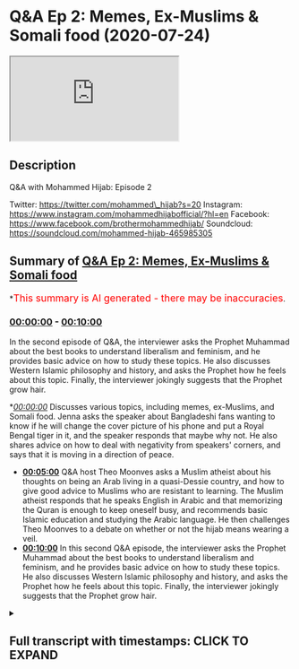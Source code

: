 # Q\&A Ep 2: Memes, Ex-Muslims & Somali food (2020-07-24)

<iframe loading='lazy' src='https://www.youtube.com/embed/UbB9UeI47uk'></iframe>

## Description

Q\&A with Mohammed Hijab: Episode 2

Twitter: https://twitter.com/mohammed\_hijab?s=20
Instagram: https://www.instagram.com/mohammedhijabofficial/?hl=en
Facebook: https://www.facebook.com/brothermohammedhijab/
Soundcloud: https://soundcloud.com/mohammed-hijab-465985305

## Summary of [Q\&A Ep 2: Memes, Ex-Muslims & Somali food](https://www.youtube.com/watch?v=UbB9UeI47uk)

\*<span style="color:red; font-size:125%">This summary is AI generated - there may be inaccuracies</span>.

### [00:00:00](https://www.youtube.com/watch?v=UbB9UeI47uk\&t=0) - [00:10:00](https://www.youtube.com/watch?v=UbB9UeI47uk\&t=600)

In the second episode of Q\&A, the interviewer asks the Prophet Muhammad about the best books to understand liberalism and feminism, and he provides basic advice on how to study these topics. He also discusses Western Islamic philosophy and history, and asks the Prophet how he feels about this topic. Finally, the interviewer jokingly suggests that the Prophet grow hair.

\**[00:00:00](https://www.youtube.com/watch?v=UbB9UeI47uk\&t=0)* Discusses various topics, including memes, ex-Muslims, and Somali food. Jenna asks the speaker about Bangladeshi fans wanting to know if he will change the cover picture of his phone and put a Royal Bengal tiger in it, and the speaker responds that maybe why not. He also shares advice on how to deal with negativity from speakers' corners, and says that it is moving in a direction of peace.

*   **[00:05:00](https://www.youtube.com/watch?v=UbB9UeI47uk\&t=300)** Q\&A host Theo Moonves asks a Muslim atheist about his thoughts on being an Arab living in a quasi-Dessie country, and how to give good advice to Muslims who are resistant to learning. The Muslim atheist responds that he speaks English in Arabic and that memorizing the Quran is enough to keep oneself busy, and recommends basic Islamic education and studying the Arabic language. He then challenges Theo Moonves to a debate on whether or not the hijab means wearing a veil.
*   **[00:10:00](https://www.youtube.com/watch?v=UbB9UeI47uk\&t=600)** In this second Q\&A episode, the interviewer asks the Prophet Muhammad about the best books to understand liberalism and feminism, and he provides basic advice on how to study these topics. He also discusses Western Islamic philosophy and history, and asks the Prophet how he feels about this topic. Finally, the interviewer jokingly suggests that the Prophet grow hair.

<details><summary><h2>Full transcript with timestamps: CLICK TO EXPAND</h2></summary>

[0:00:00](https://youtu.be/UbB9UeI47uk?t=0) \[Music]\
[0:00:05](https://youtu.be/UbB9UeI47uk?t=5) Salam alaikum warahmatullahi oh but I\
[0:00:07](https://youtu.be/UbB9UeI47uk?t=7) care - how you guys doing this is just\
[0:00:11](https://youtu.be/UbB9UeI47uk?t=11) something I've never done before\
[0:00:12](https://youtu.be/UbB9UeI47uk?t=12) actually it's AQ & a session where i'm\
[0:00:16](https://youtu.be/UbB9UeI47uk?t=16) looking at some of the questions that\
[0:00:18](https://youtu.be/UbB9UeI47uk?t=18) you have put in the community page of\
[0:00:21](https://youtu.be/UbB9UeI47uk?t=21) smile - Jenna hang on to your seats ask\
[0:00:27](https://youtu.be/UbB9UeI47uk?t=27) him his Bangladeshi fans want to know\
[0:00:31](https://youtu.be/UbB9UeI47uk?t=31) will he change the cover picture of his\
[0:00:34](https://youtu.be/UbB9UeI47uk?t=34) phone and put a Royal Bengal tiger in it\
[0:00:39](https://youtu.be/UbB9UeI47uk?t=39) \[Laughter]\
[0:00:40](https://youtu.be/UbB9UeI47uk?t=40) maybe why not why not you know if I have\
[0:00:44](https://youtu.be/UbB9UeI47uk?t=44) to see if the Bengal tigers extinct to\
[0:00:47](https://youtu.be/UbB9UeI47uk?t=47) the last things I collided my big thing\
[0:00:50](https://youtu.be/UbB9UeI47uk?t=50) so I'll have to see him ask him how we\
[0:00:56](https://youtu.be/UbB9UeI47uk?t=56) young parents are all two can save our\
[0:00:58](https://youtu.be/UbB9UeI47uk?t=58) kids from converting into European\
[0:01:00](https://youtu.be/UbB9UeI47uk?t=60) Muslims or moderate Muslims I'm gay the\
[0:01:04](https://youtu.be/UbB9UeI47uk?t=64) person says I'm getting married very\
[0:01:06](https://youtu.be/UbB9UeI47uk?t=66) soon I want to have a lot of kids okay\
[0:01:10](https://youtu.be/UbB9UeI47uk?t=70) please don't give me laughs so here's\
[0:01:14](https://youtu.be/UbB9UeI47uk?t=74) this end om you give me a lot of stories\
[0:01:17](https://youtu.be/UbB9UeI47uk?t=77) and this is written more man this is a\
[0:01:26](https://youtu.be/UbB9UeI47uk?t=86) big serious thing one of the greatest\
[0:01:28](https://youtu.be/UbB9UeI47uk?t=88) things you can pass on to your children\
[0:01:29](https://youtu.be/UbB9UeI47uk?t=89) which I'm having very big difficulty in\
[0:01:32](https://youtu.be/UbB9UeI47uk?t=92) doing myself is language okay it's a\
[0:01:35](https://youtu.be/UbB9UeI47uk?t=95) serious thing that our parents succeeded\
[0:01:37](https://youtu.be/UbB9UeI47uk?t=97) with us especially if you're second\
[0:01:39](https://youtu.be/UbB9UeI47uk?t=99) generation in passing one the native\
[0:01:42](https://youtu.be/UbB9UeI47uk?t=102) tongue because we are much more\
[0:01:44](https://youtu.be/UbB9UeI47uk?t=104) comfortable speaking the English\
[0:01:46](https://youtu.be/UbB9UeI47uk?t=106) language this is gonna be an uphill\
[0:01:47](https://youtu.be/UbB9UeI47uk?t=107) struggle and sometimes you're gonna need\
[0:01:49](https://youtu.be/UbB9UeI47uk?t=109) the grandparents to get involved but try\
[0:01:52](https://youtu.be/UbB9UeI47uk?t=112) where we have to try I'm not giving you\
[0:01:54](https://youtu.be/UbB9UeI47uk?t=114) advice on this I'm I'm genuinely given\
[0:01:56](https://youtu.be/UbB9UeI47uk?t=116) myself advise there to pass on the\
[0:01:58](https://youtu.be/UbB9UeI47uk?t=118) language it's a serious serious thing if\
[0:02:01](https://youtu.be/UbB9UeI47uk?t=121) you speak or do at home you know this is\
[0:02:03](https://youtu.be/UbB9UeI47uk?t=123) a serious language it's a serious\
[0:02:05](https://youtu.be/UbB9UeI47uk?t=125) languor do is spoken by I don't know how\
[0:02:08](https://youtu.be/UbB9UeI47uk?t=128) many hundreds of million and also think\
[0:02:10](https://youtu.be/UbB9UeI47uk?t=130) about the amount of people that speak\
[0:02:12](https://youtu.be/UbB9UeI47uk?t=132) Hindi which is a closed language\
[0:02:13](https://youtu.be/UbB9UeI47uk?t=133) if you know you're gonna know a lot of\
[0:02:15](https://youtu.be/UbB9UeI47uk?t=135) Hindi as well if you speak bangle is a\
[0:02:17](https://youtu.be/UbB9UeI47uk?t=137) serious language you know if it's Somali\
[0:02:19](https://youtu.be/UbB9UeI47uk?t=139) is a serious language make sure that\
[0:02:21](https://youtu.be/UbB9UeI47uk?t=141) that is passed on\
[0:02:23](https://youtu.be/UbB9UeI47uk?t=143) you know don't don't honestly do not not\
[0:02:27](https://youtu.be/UbB9UeI47uk?t=147) give your children the gift of language\
[0:02:29](https://youtu.be/UbB9UeI47uk?t=149) this is just one advisor and this is\
[0:02:31](https://youtu.be/UbB9UeI47uk?t=151) advice to me as well what does he thinks\
[0:02:35](https://youtu.be/UbB9UeI47uk?t=155) of this means that you put in your video\
[0:02:36](https://youtu.be/UbB9UeI47uk?t=156) I like them they're very funny they're\
[0:02:38](https://youtu.be/UbB9UeI47uk?t=158) very funny that the ones really that\
[0:02:41](https://youtu.be/UbB9UeI47uk?t=161) actually without them the video would be\
[0:02:43](https://youtu.be/UbB9UeI47uk?t=163) really a pointless one\
[0:02:45](https://youtu.be/UbB9UeI47uk?t=165) a pointless one a frivolous one how can\
[0:02:54](https://youtu.be/UbB9UeI47uk?t=174) you answer questions directly and\
[0:02:55](https://youtu.be/UbB9UeI47uk?t=175) fluently and what's the best way to give\
[0:02:57](https://youtu.be/UbB9UeI47uk?t=177) dower to non-muslims the best way to\
[0:03:00](https://youtu.be/UbB9UeI47uk?t=180) give that was not to engage in debate\
[0:03:02](https://youtu.be/UbB9UeI47uk?t=182) now and that might sound like\
[0:03:04](https://youtu.be/UbB9UeI47uk?t=184) contradictory coming from me or\
[0:03:05](https://youtu.be/UbB9UeI47uk?t=185) something but yeah you see me give\
[0:03:08](https://youtu.be/UbB9UeI47uk?t=188) debate\
[0:03:08](https://youtu.be/UbB9UeI47uk?t=188) dude do debates and stuff that's not\
[0:03:10](https://youtu.be/UbB9UeI47uk?t=190) really hard to come to try and conveyed\
[0:03:12](https://youtu.be/UbB9UeI47uk?t=192) it the best way the best way to win a\
[0:03:14](https://youtu.be/UbB9UeI47uk?t=194) debate is to not the best way to\
[0:03:15](https://youtu.be/UbB9UeI47uk?t=195) convince someone is to not get into a\
[0:03:17](https://youtu.be/UbB9UeI47uk?t=197) debate with them and try and avoid the\
[0:03:18](https://youtu.be/UbB9UeI47uk?t=198) bailout all costs over that person's a\
[0:03:20](https://youtu.be/UbB9UeI47uk?t=200) loved one or someone that you meet in\
[0:03:22](https://youtu.be/UbB9UeI47uk?t=202) the streets you know genuinely the best\
[0:03:24](https://youtu.be/UbB9UeI47uk?t=204) way to win a debate is to avoid one in\
[0:03:26](https://youtu.be/UbB9UeI47uk?t=206) the first place and so really we're not\
[0:03:29](https://youtu.be/UbB9UeI47uk?t=209) trying to win debates here when you're\
[0:03:30](https://youtu.be/UbB9UeI47uk?t=210) speaking to a non-muslim you're just\
[0:03:32](https://youtu.be/UbB9UeI47uk?t=212) giving them informative statements about\
[0:03:33](https://youtu.be/UbB9UeI47uk?t=213) what Islam is and what and the biggest\
[0:03:36](https://youtu.be/UbB9UeI47uk?t=216) bestower is just straightforward it's\
[0:03:39](https://youtu.be/UbB9UeI47uk?t=219) non philosophical which say we believe\
[0:03:41](https://youtu.be/UbB9UeI47uk?t=221) in one God this and that the basic like\
[0:03:43](https://youtu.be/UbB9UeI47uk?t=223) tenants a lot of people will just accept\
[0:03:45](https://youtu.be/UbB9UeI47uk?t=225) it you don't have to go into depth we\
[0:03:46](https://youtu.be/UbB9UeI47uk?t=226) only do that to show that we can do that\
[0:03:48](https://youtu.be/UbB9UeI47uk?t=228) of all due respect we can we can do that\
[0:03:51](https://youtu.be/UbB9UeI47uk?t=231) we can get involved\
[0:03:52](https://youtu.be/UbB9UeI47uk?t=232) Islam is a very simple religion but it\
[0:03:54](https://youtu.be/UbB9UeI47uk?t=234) can get very complex and it has answers\
[0:03:56](https://youtu.be/UbB9UeI47uk?t=236) to very many complex questions and\
[0:03:57](https://youtu.be/UbB9UeI47uk?t=237) that's what our engagements with people\
[0:04:00](https://youtu.be/UbB9UeI47uk?t=240) on on that level it tries to show it's\
[0:04:03](https://youtu.be/UbB9UeI47uk?t=243) not to show that Islam is not simple\
[0:04:05](https://youtu.be/UbB9UeI47uk?t=245) because it is most importantly ask him\
[0:04:08](https://youtu.be/UbB9UeI47uk?t=248) how he deals with negative negativity\
[0:04:10](https://youtu.be/UbB9UeI47uk?t=250) from speaker's corner and at the same\
[0:04:12](https://youtu.be/UbB9UeI47uk?t=252) time have a peaceful heart I don't know\
[0:04:14](https://youtu.be/UbB9UeI47uk?t=254) if I do have a peaceful unfortunately I\
[0:04:18](https://youtu.be/UbB9UeI47uk?t=258) I think that it's definitely moving in\
[0:04:23](https://youtu.be/UbB9UeI47uk?t=263) for direction now I have had it in the\
[0:04:25](https://youtu.be/UbB9UeI47uk?t=265) beginning if you look at my videos in\
[0:04:27](https://youtu.be/UbB9UeI47uk?t=267) 2017 and see the evolution the more I'm\
[0:04:30](https://youtu.be/UbB9UeI47uk?t=270) challenged the more I become more rough\
[0:04:31](https://youtu.be/UbB9UeI47uk?t=271) and and to be honest I'm not the best\
[0:04:35](https://youtu.be/UbB9UeI47uk?t=275) person to seek for advice I need to get\
[0:04:38](https://youtu.be/UbB9UeI47uk?t=278) I've asked myself because sometimes the\
[0:04:40](https://youtu.be/UbB9UeI47uk?t=280) best thing is to move away from the\
[0:04:41](https://youtu.be/UbB9UeI47uk?t=281) whole thing you know and and what I\
[0:04:45](https://youtu.be/UbB9UeI47uk?t=285) realized more and more is that we need\
[0:04:47](https://youtu.be/UbB9UeI47uk?t=287) to think about going back to Allah\
[0:04:48](https://youtu.be/UbB9UeI47uk?t=288) making tawba I'm making repentance\
[0:04:50](https://youtu.be/UbB9UeI47uk?t=290) because how else will our hearts become\
[0:04:54](https://youtu.be/UbB9UeI47uk?t=294) soft the Quran says Allah me at needle\
[0:04:56](https://youtu.be/UbB9UeI47uk?t=296) Adina amino and Tasha bloom lyrically\
[0:04:59](https://youtu.be/UbB9UeI47uk?t=299) leahy you know is it not time now for\
[0:05:01](https://youtu.be/UbB9UeI47uk?t=301) the for those who believe for them to\
[0:05:04](https://youtu.be/UbB9UeI47uk?t=304) have or in their hearts am in listening\
[0:05:09](https://youtu.be/UbB9UeI47uk?t=309) to the reminder of Allah woman as a\
[0:05:13](https://youtu.be/UbB9UeI47uk?t=313) lemon al-haq you know and from what has\
[0:05:16](https://youtu.be/UbB9UeI47uk?t=316) revealed been sent down to them and not\
[0:05:21](https://youtu.be/UbB9UeI47uk?t=321) to be like those who came before them\
[0:05:23](https://youtu.be/UbB9UeI47uk?t=323) for cassettes Pulu boom ok Theo Moonves\
[0:05:26](https://youtu.be/UbB9UeI47uk?t=326) a hoon and they had their hearts became\
[0:05:29](https://youtu.be/UbB9UeI47uk?t=329) very hard and a lot of them are forsook\
[0:05:32](https://youtu.be/UbB9UeI47uk?t=332) for offensive horn that a lot of them\
[0:05:35](https://youtu.be/UbB9UeI47uk?t=335) evil do it so this idea of having a\
[0:05:38](https://youtu.be/UbB9UeI47uk?t=338) clean and beautiful heart which is what\
[0:05:40](https://youtu.be/UbB9UeI47uk?t=340) the Quran says your Malayan foul melon\
[0:05:43](https://youtu.be/UbB9UeI47uk?t=343) will a balloon in lemon at Aloha\
[0:05:45](https://youtu.be/UbB9UeI47uk?t=345) behold bin Salim the day where you need\
[0:05:48](https://youtu.be/UbB9UeI47uk?t=348) to come to Allah with a basically\
[0:05:52](https://youtu.be/UbB9UeI47uk?t=352) rectified her be a pile been selling so\
[0:05:54](https://youtu.be/UbB9UeI47uk?t=354) this the rectification of heart is\
[0:05:57](https://youtu.be/UbB9UeI47uk?t=357) something I haven't even embarked upon\
[0:05:59](https://youtu.be/UbB9UeI47uk?t=359) it properly in order to to comment on it\
[0:06:02](https://youtu.be/UbB9UeI47uk?t=362) effectively his thoughts on being an\
[0:06:05](https://youtu.be/UbB9UeI47uk?t=365) Arab living in quasi Dessie country I\
[0:06:08](https://youtu.be/UbB9UeI47uk?t=368) don't think it Israel is ethics you I\
[0:06:10](https://youtu.be/UbB9UeI47uk?t=370) think here you may be this guy'll ism or\
[0:06:13](https://youtu.be/UbB9UeI47uk?t=373) was it Bradford but believe me I know\
[0:06:18](https://youtu.be/UbB9UeI47uk?t=378) you know I mean I like it I like all\
[0:06:23](https://youtu.be/UbB9UeI47uk?t=383) cultures are like multiculturalism you\
[0:06:25](https://youtu.be/UbB9UeI47uk?t=385) know when I go to Egypt some that's one\
[0:06:28](https://youtu.be/UbB9UeI47uk?t=388) thing I do miss I miss the multicultural\
[0:06:31](https://youtu.be/UbB9UeI47uk?t=391) nature of just this place asked him by\
[0:06:34](https://youtu.be/UbB9UeI47uk?t=394) his personal life like as you\
[0:06:37](https://youtu.be/UbB9UeI47uk?t=397) where he learnt to use those big words\
[0:06:40](https://youtu.be/UbB9UeI47uk?t=400) that shocked the people other than\
[0:06:43](https://youtu.be/UbB9UeI47uk?t=403) mashallah\
[0:06:44](https://youtu.be/UbB9UeI47uk?t=404) other than that masha'Allah there's\
[0:06:48](https://youtu.be/UbB9UeI47uk?t=408) actually a book I think is written by\
[0:06:50](https://youtu.be/UbB9UeI47uk?t=410) something something called something Bly\
[0:06:52](https://youtu.be/UbB9UeI47uk?t=412) it's a book called smart words for the\
[0:06:57](https://youtu.be/UbB9UeI47uk?t=417) intellectuals or something like that\
[0:06:58](https://youtu.be/UbB9UeI47uk?t=418) a camera to make you sounds big words to\
[0:07:01](https://youtu.be/UbB9UeI47uk?t=421) make you sound smart or something it's\
[0:07:03](https://youtu.be/UbB9UeI47uk?t=423) an interesting book I've been looking\
[0:07:04](https://youtu.be/UbB9UeI47uk?t=424) for it just to get someone plucking out\
[0:07:06](https://youtu.be/UbB9UeI47uk?t=426) some words then because words are like\
[0:07:08](https://youtu.be/UbB9UeI47uk?t=428) you know ammunition you know if you have\
[0:07:10](https://youtu.be/UbB9UeI47uk?t=430) the right words they can make people\
[0:07:11](https://youtu.be/UbB9UeI47uk?t=431) laugh they can make people cry they can\
[0:07:13](https://youtu.be/UbB9UeI47uk?t=433) make people angry like a baby\
[0:07:16](https://youtu.be/UbB9UeI47uk?t=436) so words seriously words are a great\
[0:07:19](https://youtu.be/UbB9UeI47uk?t=439) obviously vehicle for communication so\
[0:07:21](https://youtu.be/UbB9UeI47uk?t=441) and the good old the source I mean why\
[0:07:23](https://youtu.be/UbB9UeI47uk?t=443) not you know just use the source and try\
[0:07:26](https://youtu.be/UbB9UeI47uk?t=446) and pick out some words but you you know\
[0:07:28](https://youtu.be/UbB9UeI47uk?t=448) reading books and then kind of\
[0:07:30](https://youtu.be/UbB9UeI47uk?t=450) underlining key words putting him in a\
[0:07:32](https://youtu.be/UbB9UeI47uk?t=452) notepad of some sorts and then defining\
[0:07:35](https://youtu.be/UbB9UeI47uk?t=455) them late in your time in your own time\
[0:07:37](https://youtu.be/UbB9UeI47uk?t=457) what language does he speak was his\
[0:07:40](https://youtu.be/UbB9UeI47uk?t=460) favorite one so I speak English in\
[0:07:42](https://youtu.be/UbB9UeI47uk?t=462) Arabic there's other things I'm trying\
[0:07:46](https://youtu.be/UbB9UeI47uk?t=466) to learn bomb like I'm gonna pretend to\
[0:07:48](https://youtu.be/UbB9UeI47uk?t=468) list them here what's the favorite one\
[0:07:51](https://youtu.be/UbB9UeI47uk?t=471) oh I'm more fluent in English anything\
[0:07:54](https://youtu.be/UbB9UeI47uk?t=474) else oh I'm a three-layer interracial\
[0:08:01](https://youtu.be/UbB9UeI47uk?t=481) marriage advice and tips especially for\
[0:08:03](https://youtu.be/UbB9UeI47uk?t=483) resistant families best way to seek\
[0:08:06](https://youtu.be/UbB9UeI47uk?t=486) education while being a full-time\
[0:08:08](https://youtu.be/UbB9UeI47uk?t=488) student Oh Islamic education well okay\
[0:08:12](https://youtu.be/UbB9UeI47uk?t=492) I'll give you one piece of advice on the\
[0:08:13](https://youtu.be/UbB9UeI47uk?t=493) second part of question is make use of\
[0:08:16](https://youtu.be/UbB9UeI47uk?t=496) your travel time that's a big one\
[0:08:18](https://youtu.be/UbB9UeI47uk?t=498) you can memorize the whole Quran on your\
[0:08:21](https://youtu.be/UbB9UeI47uk?t=501) way to universe and coming back yes it's\
[0:08:23](https://youtu.be/UbB9UeI47uk?t=503) very possible so that's one piece of\
[0:08:25](https://youtu.be/UbB9UeI47uk?t=505) advice that's very practical that you\
[0:08:26](https://youtu.be/UbB9UeI47uk?t=506) can go and do now how to give down to X\
[0:08:28](https://youtu.be/UbB9UeI47uk?t=508) Muslim atheist please just as you would\
[0:08:31](https://youtu.be/UbB9UeI47uk?t=511) give down to any other person you know\
[0:08:33](https://youtu.be/UbB9UeI47uk?t=513) it just give them the go wrap it's\
[0:08:36](https://youtu.be/UbB9UeI47uk?t=516) called to go wrap research what the go\
[0:08:38](https://youtu.be/UbB9UeI47uk?t=518) wrap is and you will see when he when\
[0:08:41](https://youtu.be/UbB9UeI47uk?t=521) will he finally stop talking about how\
[0:08:42](https://youtu.be/UbB9UeI47uk?t=522) tall he is I don't know what I don't\
[0:08:45](https://youtu.be/UbB9UeI47uk?t=525) know when I was really making videos\
[0:08:47](https://youtu.be/UbB9UeI47uk?t=527) about that one brother\
[0:08:48](https://youtu.be/UbB9UeI47uk?t=528) I smoke I smell a jealousy there's a\
[0:08:52](https://youtu.be/UbB9UeI47uk?t=532) jealous jealous tragic I wish you know\
[0:08:56](https://youtu.be/UbB9UeI47uk?t=536) compute engine but I want to do down\
[0:08:58](https://youtu.be/UbB9UeI47uk?t=538) what do you recommend me to study during\
[0:09:00](https://youtu.be/UbB9UeI47uk?t=540) my college my college study to start\
[0:09:03](https://youtu.be/UbB9UeI47uk?t=543) with no no memorize Quran and try\
[0:09:06](https://youtu.be/UbB9UeI47uk?t=546) understand what that means\
[0:09:08](https://youtu.be/UbB9UeI47uk?t=548) just a few pathetic you know just limit\
[0:09:12](https://youtu.be/UbB9UeI47uk?t=552) yourself to that and also like I said\
[0:09:14](https://youtu.be/UbB9UeI47uk?t=554) you before basics of kam \[ \_\_ ] and aji de\
[0:09:18](https://youtu.be/UbB9UeI47uk?t=558) those three things is enough to keep you\
[0:09:20](https://youtu.be/UbB9UeI47uk?t=560) occupied obviously Arabic language as\
[0:09:21](https://youtu.be/UbB9UeI47uk?t=561) well it's enough to keep you occupied\
[0:09:23](https://youtu.be/UbB9UeI47uk?t=563) with your work believe me\
[0:09:24](https://youtu.be/UbB9UeI47uk?t=564) how does he feel after defeating David\
[0:09:27](https://youtu.be/UbB9UeI47uk?t=567) wood very good very good\
[0:09:28](https://youtu.be/UbB9UeI47uk?t=568) have you ever had Somali food yes he's\
[0:09:31](https://youtu.be/UbB9UeI47uk?t=571) very good as berries when Holub and you\
[0:09:34](https://youtu.be/UbB9UeI47uk?t=574) know moors and you know you know what i\
[0:09:36](https://youtu.be/UbB9UeI47uk?t=576) mean all of those things that I enjoyed\
[0:09:38](https://youtu.be/UbB9UeI47uk?t=578) a bit of that and I know you know mhm\
[0:09:41](https://youtu.be/UbB9UeI47uk?t=581) that's right tell him that he's finished\
[0:09:44](https://youtu.be/UbB9UeI47uk?t=584) then challenge him to anyway if I saw\
[0:09:48](https://youtu.be/UbB9UeI47uk?t=588) your question is a \[ \_\_ ] show the hijab\
[0:09:51](https://youtu.be/UbB9UeI47uk?t=591) means that ask him to which is his\
[0:09:52](https://youtu.be/UbB9UeI47uk?t=592) favorite I've done I have to think about\
[0:09:55](https://youtu.be/UbB9UeI47uk?t=595) how to have a better mindset that's a\
[0:09:59](https://youtu.be/UbB9UeI47uk?t=599) good question\
[0:10:00](https://youtu.be/UbB9UeI47uk?t=600) you know part of the religion of Islam\
[0:10:02](https://youtu.be/UbB9UeI47uk?t=602) is to be very optimistic there's\
[0:10:04](https://youtu.be/UbB9UeI47uk?t=604) actually many a hadith like that and I\
[0:10:06](https://youtu.be/UbB9UeI47uk?t=606) can enumerate them for you in another\
[0:10:07](https://youtu.be/UbB9UeI47uk?t=607) time but that's just optimism and\
[0:10:10](https://youtu.be/UbB9UeI47uk?t=610) connected to a lot of paratime and one\
[0:10:13](https://youtu.be/UbB9UeI47uk?t=613) Hadees that the Prophet my source\
[0:10:16](https://youtu.be/UbB9UeI47uk?t=616) alarmingly high school teachers I am the\
[0:10:18](https://youtu.be/UbB9UeI47uk?t=618) opinion of my slave so if he thinks good\
[0:10:21](https://youtu.be/UbB9UeI47uk?t=621) of me then he'll get good in other words\
[0:10:22](https://youtu.be/UbB9UeI47uk?t=622) if you have an optimistic attitude\
[0:10:24](https://youtu.be/UbB9UeI47uk?t=624) especially in relation to allah subhanaw\
[0:10:26](https://youtu.be/UbB9UeI47uk?t=626) taala allah will reward you and give you\
[0:10:28](https://youtu.be/UbB9UeI47uk?t=628) good for that attitude and a personal\
[0:10:31](https://youtu.be/UbB9UeI47uk?t=631) Quran will ensure Khartoum lies either\
[0:10:32](https://youtu.be/UbB9UeI47uk?t=632) neck um if you were thankful Allah won't\
[0:10:34](https://youtu.be/UbB9UeI47uk?t=634) give you more so this is these are two\
[0:10:36](https://youtu.be/UbB9UeI47uk?t=636) things I just wanted to see his reaction\
[0:10:39](https://youtu.be/UbB9UeI47uk?t=639) to old\
[0:10:40](https://youtu.be/UbB9UeI47uk?t=640) what you are dirty except for clips of\
[0:10:42](https://youtu.be/UbB9UeI47uk?t=642) you okay that's I hope you ask him for\
[0:10:44](https://youtu.be/UbB9UeI47uk?t=644) that ask him how he controlled himself\
[0:10:47](https://youtu.be/UbB9UeI47uk?t=647) when he read one point someone during\
[0:10:50](https://youtu.be/UbB9UeI47uk?t=650) the debate you know I just think of the\
[0:10:52](https://youtu.be/UbB9UeI47uk?t=652) consequences and I'm not the best I\
[0:10:55](https://youtu.be/UbB9UeI47uk?t=655) country like sometimes I can control my\
[0:10:57](https://youtu.be/UbB9UeI47uk?t=657) anger to a good level and sometimes that\
[0:10:59](https://youtu.be/UbB9UeI47uk?t=659) card and I think you guys know when\
[0:11:01](https://youtu.be/UbB9UeI47uk?t=661) one asked him to speak or do with you no\
[0:11:05](https://youtu.be/UbB9UeI47uk?t=665) no no I'm not gonna embarrass myself in\
[0:11:08](https://youtu.be/UbB9UeI47uk?t=668) that manner please ask him to do Q\&A is\
[0:11:10](https://youtu.be/UbB9UeI47uk?t=670) often on his channel next okay well hey\
[0:11:13](https://youtu.be/UbB9UeI47uk?t=673) I'm doing that now what are the best\
[0:11:19](https://youtu.be/UbB9UeI47uk?t=679) books resources to understand origins of\
[0:11:21](https://youtu.be/UbB9UeI47uk?t=681) liberalism feminism comprehensively so\
[0:11:24](https://youtu.be/UbB9UeI47uk?t=684) liberalism you're gonna have to stop in\
[0:11:26](https://youtu.be/UbB9UeI47uk?t=686) basic start with secondary sources and\
[0:11:28](https://youtu.be/UbB9UeI47uk?t=688) then he goes their primary ones that's\
[0:11:30](https://youtu.be/UbB9UeI47uk?t=690) my basic basic advice but I think this\
[0:11:33](https://youtu.be/UbB9UeI47uk?t=693) is gonna require another video okay\
[0:11:35](https://youtu.be/UbB9UeI47uk?t=695) genuinely Western in Islamic philosophy\
[0:11:38](https://youtu.be/UbB9UeI47uk?t=698) and history as well so I've kind of\
[0:11:40](https://youtu.be/UbB9UeI47uk?t=700) covered that in the beginning but we do\
[0:11:41](https://youtu.be/UbB9UeI47uk?t=701) need to go into that in detail on that\
[0:11:43](https://youtu.be/UbB9UeI47uk?t=703) ask him how he feels\
[0:11:45](https://youtu.be/UbB9UeI47uk?t=705) let's turn into a meme I wasn't\
[0:11:48](https://youtu.be/UbB9UeI47uk?t=708) intentional that's usually how these\
[0:11:49](https://youtu.be/UbB9UeI47uk?t=709) things go when I would like while we're\
[0:11:52](https://youtu.be/UbB9UeI47uk?t=712) getting a haircut\
[0:11:53](https://youtu.be/UbB9UeI47uk?t=713) I'm thinking of actually growing hair a\
[0:11:55](https://youtu.be/UbB9UeI47uk?t=715) little bit you know I know this\
[0:11:57](https://youtu.be/UbB9UeI47uk?t=717) controversial opinion but you know so I\
[0:12:00](https://youtu.be/UbB9UeI47uk?t=720) do I want you know and this in his life\
[0:12:02](https://youtu.be/UbB9UeI47uk?t=722) and just like him you know hello Sally\
[0:12:06](https://youtu.be/UbB9UeI47uk?t=726) Mally Kamara not Allah he what I get\
[0:12:15](https://youtu.be/UbB9UeI47uk?t=735) you

</details>
